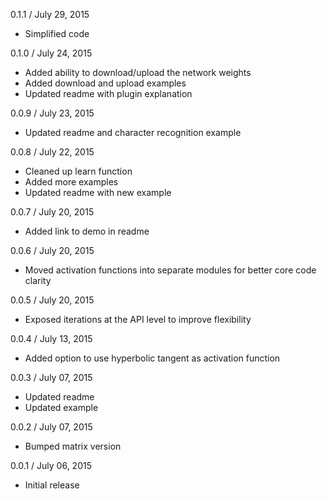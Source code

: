 
0.1.1 / July 29, 2015

  * Simplified code

0.1.0 / July 24, 2015

  * Added ability to download/upload the network weights
  * Added download and upload examples
  * Updated readme with plugin explanation

0.0.9 / July 23, 2015

  * Updated readme and character recognition example

0.0.8 / July 22, 2015

  * Cleaned up learn function
  * Added more examples
  * Updated readme with new example

0.0.7 / July 20, 2015

  * Added link to demo in readme

0.0.6 / July 20, 2015

  * Moved activation functions into separate modules for better core code clarity

0.0.5 / July 20, 2015

  * Exposed iterations at the API level to improve flexibility

0.0.4 / July 13, 2015

  * Added option to use hyperbolic tangent as activation function

0.0.3 / July 07, 2015

  * Updated readme
  * Updated example

0.0.2 / July 07, 2015

  * Bumped matrix version

0.0.1 / July 06, 2015

  * Initial release